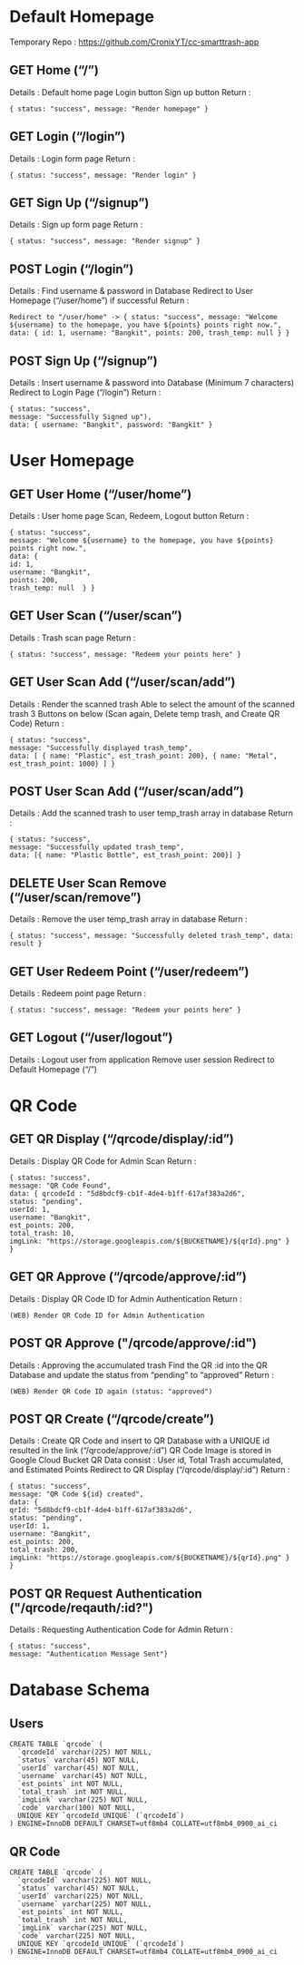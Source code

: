 # Default Homepage
Temporary Repo : https://github.com/CronixYT/cc-smarttrash-app
## GET Home (“/”)
Details :
Default home page
Login button
Sign up button
	Return : 
```
{ status: "success", message: "Render homepage" }
```

## GET Login (“/login”)
Details : 
Login form page
Return : 
```
{ status: "success", message: "Render login" }
```

## GET Sign Up (“/signup”)
Details : 
Sign up form page
Return : 
```
{ status: "success", message: "Render signup" }
```

## POST Login (“/login”)
Details : 
Find username & password in Database
Redirect to User Homepage (“/user/home”) if successful
	Return :
```
Redirect to "/user/home" -> { status: "success", message: "Welcome ${username} to the homepage, you have ${points} points right now.", data: { id: 1, username: "Bangkit", points: 200, trash_temp: null } }
```

	
## POST Sign Up (“/signup”)
Details : 
Insert username & password into Database (Minimum 7 characters)
Redirect to Login Page (“/login”)
	Return : 
```
{ status: "success", 
message: "Successfully Signed up"), 
data: { username: "Bangkit", password: "Bangkit" }
```


# User Homepage
## GET User Home (“/user/home”)
Details : 
User home page
Scan, Redeem, Logout button
Return : 
```
{ status: "success", 
message: "Welcome ${username} to the homepage, you have ${points} points right now.", 
data: { 
id: 1, 
username: "Bangkit", 
points: 200, 
trash_temp: null  } }
```

## GET User Scan (“/user/scan”)
Details : 
Trash scan page
	Return : 
```
{ status: "success", message: "Redeem your points here" }
```

## GET User Scan Add (“/user/scan/add”)
Details : 
Render the scanned trash
Able to select the amount of the scanned trash
3 Buttons on below (Scan again, Delete temp trash, and Create QR Code)
	Return : 
```
{ status: "success", 
message: "Successfully displayed trash_temp", 
data: [ { name: "Plastic", est_trash_point: 200}, { name: "Metal", est_trash_point: 1000} ] }
```

## POST User Scan Add (“/user/scan/add”)
Details : 
Add the scanned trash to user temp_trash array in database
	Return : 
```
{ status: "success", 
message: "Successfully updated trash_temp", 
data: [{ name: "Plastic Bottle", est_trash_point: 200}] }
```

## DELETE User Scan Remove (“/user/scan/remove”)
Details : 
Remove the user temp_trash array in database
	Return : 
```
{ status: "success", message: "Successfully deleted trash_temp", data: result }
```

## GET User Redeem Point (“/user/redeem”)
Details : 
Redeem point page
	Return : 
```
{ status: "success", message: "Redeem your points here" }
```

## GET Logout (“/user/logout”)
Details : 
Logout user from application
Remove user session
Redirect to Default Homepage (“/”)

# QR Code
## GET QR Display (“/qrcode/display/:id”)
Details : 
Display QR Code for Admin Scan
	Return : 
```
{ status: "success", 
message: "QR Code Found", 
data: { qrcodeId : "5d8bdcf9-cb1f-4de4-b1ff-617af383a2d6", 
status: "pending", 
userId: 1, 
username: "Bangkit", 
est_points: 200, 
total_trash: 10, 
imgLink: "https://storage.googleapis.com/${BUCKETNAME}/${qrId}.png" } }
```

## GET QR Approve (“/qrcode/approve/:id”)
Details : 
Display QR Code ID for Admin Authentication
	Return : 
```
(WEB) Render QR Code ID for Admin Authentication
```

## POST QR Approve ("/qrcode/approve/:id")
Details :
Approving the accumulated trash
Find the QR :id into the QR Database and update the status from “pending” to “approved”
	Return :
```
(WEB) Render QR Code ID again (status: "approved")
```

## POST QR Create (“/qrcode/create”)
Details : 
Create QR Code and insert to QR Database with a UNIQUE id resulted in the link (“/qrcode/approve/:id”)
QR Code Image is stored in Google Cloud Bucket
QR Data consist : User id, Total Trash accumulated, and Estimated Points
Redirect to QR Display (“/qrcode/display/:id”)
	Return : 
```
{ status: "success", 
message: "QR Code ${id} created", 
data: { 
qrId: "5d8bdcf9-cb1f-4de4-b1ff-617af383a2d6", 
status: "pending", 
userId: 1, 
username: "Bangkit", 
est_points: 200, 
total_trash: 200, 
imgLink: "https://storage.googleapis.com/${BUCKETNAME}/${qrId}.png" } }
```

## POST QR Request Authentication ("/qrcode/reqauth/:id?")
Details :
Requesting Authentication Code for Admin
	Return :
```
{ status: "success",
message: "Authentication Message Sent"}
```

# Database Schema
## Users
```
CREATE TABLE `qrcode` (
  `qrcodeId` varchar(225) NOT NULL,
  `status` varchar(45) NOT NULL,
  `userId` varchar(45) NOT NULL,
  `username` varchar(45) NOT NULL,
  `est_points` int NOT NULL,
  `total_trash` int NOT NULL,
  `imgLink` varchar(225) NOT NULL,
  `code` varchar(100) NOT NULL,
  UNIQUE KEY `qrcodeId_UNIQUE` (`qrcodeId`)
) ENGINE=InnoDB DEFAULT CHARSET=utf8mb4 COLLATE=utf8mb4_0900_ai_ci
```

## QR Code
```
CREATE TABLE `qrcode` (
  `qrcodeId` varchar(225) NOT NULL,
  `status` varchar(45) NOT NULL,
  `userId` varchar(225) NOT NULL,
  `username` varchar(225) NOT NULL,
  `est_points` int NOT NULL,
  `total_trash` int NOT NULL,
  `imgLink` varchar(225) NOT NULL,
  `code` varchar(225) NOT NULL,
  UNIQUE KEY `qrcodeId_UNIQUE` (`qrcodeId`)
) ENGINE=InnoDB DEFAULT CHARSET=utf8mb4 COLLATE=utf8mb4_0900_ai_ci
```
